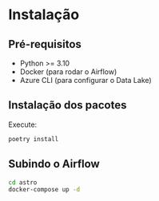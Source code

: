# Instalação

## Pré-requisitos
- Python >= 3.10
- Docker (para rodar o Airflow)
- Azure CLI (para configurar o Data Lake)

## Instalação dos pacotes
Execute:

```bash
poetry install
```

## Subindo o Airflow
```bash
cd astro
docker-compose up -d
```